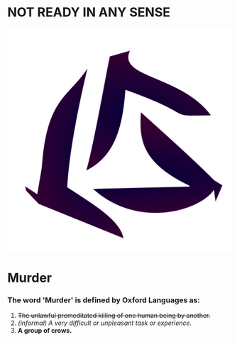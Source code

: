 # NOT READY IN ANY SENSE

![murder-logo](https://raw.githubusercontent.com/NOT-REAL-GAMES/Murder/refs/heads/master/murder-logo-new.svg)


# Murder
### The word 'Murder' is defined by Oxford Languages as:
1.  ~~The unlawful premeditated killing of one human being by another.~~
2.  *(informal) A very difficult or unpleasant task or experience.*
3.  **A group of crows.**
